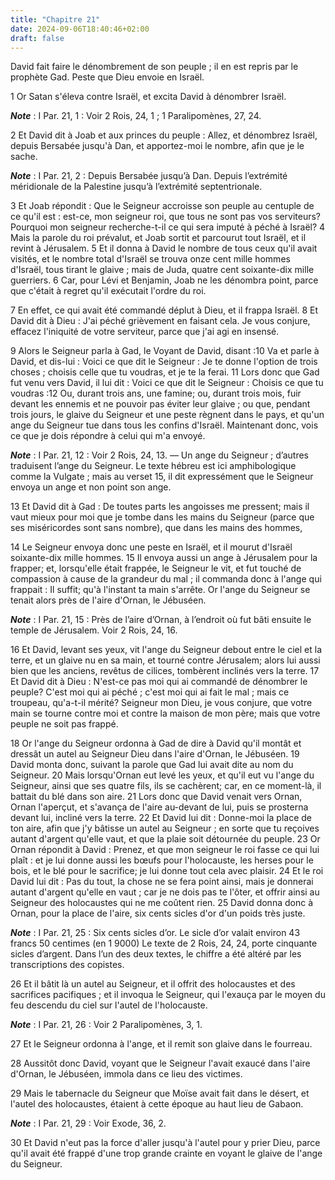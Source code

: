 ```yaml
---
title: "Chapitre 21"
date: 2024-09-06T18:40:46+02:00
draft: false
---
```



David fait faire le dénombrement de son peuple ; il en est repris par le prophète Gad.
Peste que Dieu envoie en Israël.


1 Or Satan s'éleva contre Israël, et excita David à dénombrer Israël.

***Note*** :  I Par. 21, 1 : Voir 2 Rois, 24, 1 ; 1 Paralipomènes, 27, 24.

2 Et David dit à Joab et aux princes du peuple : Allez, et dénombrez Israël, depuis Bersabée jusqu'à Dan, et apportez-moi le nombre, afin que je le sache.

***Note*** :  I Par. 21, 2 : Depuis Bersabée jusqu’à Dan. Depuis l’extrémité méridionale de la Palestine jusqu’à l’extrémité septentrionale.

3 Et Joab répondit : Que le Seigneur accroisse son peuple au centuple de ce qu'il est : est-ce, mon seigneur roi, que tous ne sont pas vos serviteurs? Pourquoi mon seigneur recherche-t-il ce qui sera imputé à péché à Israël? 4 Mais la parole du roi prévalut, et Joab sortit et parcourut tout Israël, et il revint à Jérusalem. 5 Et il donna à David le nombre de tous ceux qu'il avait visités, et le nombre total d'Israël se trouva onze cent mille hommes d'Israël, tous tirant le glaive ; mais de Juda, quatre cent soixante-dix mille guerriers. 6 Car, pour Lévi et Benjamin, Joab ne les dénombra point, parce que c'était à regret qu'il exécutait l'ordre du roi.


7 En effet, ce qui avait été commandé déplut à Dieu, et il frappa Israël. 8 Et David dit à Dieu : J'ai péché grièvement en faisant cela. Je vous conjure, effacez l'iniquité de votre serviteur, parce que j'ai agi en insensé.


9 Alors le Seigneur parla à Gad, le Voyant de David, disant :10 Va et parle à David, et dis-lui : Voici ce que dit le Seigneur : Je te donne l'option de trois choses ; choisis celle que tu voudras, et je te la ferai. 11 Lors donc que Gad fut venu vers David, il lui dit : Voici ce que dit le Seigneur : Choisis ce que tu voudras :12 Ou, durant trois ans, une famine; ou, durant trois mois, fuir devant les ennemis et ne pouvoir pas éviter leur glaive ; ou que, pendant trois jours, le glaive du Seigneur et une peste règnent dans le pays, et qu'un ange du Seigneur tue dans tous les confins d'Israël. Maintenant donc, vois ce que je dois répondre à celui qui m'a envoyé.

***Note*** :  I Par. 21, 12 : Voir 2 Rois, 24, 13. ― Un ange du Seigneur ; d’autres traduisent l’ange du Seigneur. Le texte hébreu est ici amphibologique comme la Vulgate ; mais au verset 15, il dit expressément que le Seigneur envoya un ange et non point son ange.

13 Et David dit à Gad : De toutes parts les angoisses me pressent; mais il vaut mieux pour moi que je tombe dans les mains du Seigneur (parce que ses miséricordes sont sans nombre), que dans les mains des hommes,


14 Le Seigneur envoya donc une peste en Israël, et il mourut d'Israël soixante-dix mille hommes. 15 Il envoya aussi un ange à Jérusalem pour la frapper; et, lorsqu'elle était frappée, le Seigneur le vit, et fut touché de compassion à cause de la grandeur du mal ; il commanda donc à l'ange qui frappait : Il suffit; qu'à l'instant ta main s'arrête. Or l'ange du Seigneur se tenait alors près de l'aire d'Ornan, le Jébuséen.

***Note*** :  I Par. 21, 15 : Près de l’aire d’Ornan, à l’endroit où fut bâti ensuite le temple de Jérusalem. Voir 2 Rois, 24, 16.

16 Et David, levant ses yeux, vit l'ange du Seigneur debout entre le ciel et la terre, et un glaive nu en sa main, et tourné contre Jérusalem; alors lui aussi bien que les anciens, revêtus de cilices, tombèrent inclinés vers la terre. 17 Et David dit à Dieu : N'est-ce pas moi qui ai commandé de dénombrer le peuple? C'est moi qui ai péché ; c'est moi qui ai fait le mal ; mais ce troupeau, qu'a-t-il mérité? Seigneur mon Dieu, je vous conjure, que votre main se tourne contre moi et contre la maison de mon père; mais que votre peuple ne soit pas frappé.


18 Or l'ange du Seigneur ordonna à Gad de dire à David qu'il montât et dressât un autel au Seigneur Dieu dans l'aire d'Ornan, le Jébuséen. 19 David monta donc, suivant la parole que Gad lui avait dite au nom du Seigneur. 20 Mais lorsqu'Ornan eut levé les yeux, et qu'il eut vu l'ange du Seigneur, ainsi que ses quatre fils, ils se cachèrent; car, en ce moment-là, il battait du blé dans son aire. 21 Lors donc que David venait vers Ornan, Ornan l'aperçut, et s'avança de l'aire au-devant de lui, puis se prosterna devant lui, incliné vers la terre. 22 Et David lui dit : Donne-moi la place de ton aire, afin que j'y bâtisse un autel au Seigneur ; en sorte que tu reçoives autant d'argent qu'elle vaut, et que la plaie soit détournée du peuple. 23 Or Ornan répondit à David : Prenez, et que mon seigneur le roi fasse ce qui lui plaît : et je lui donne aussi les bœufs pour l'holocauste, les herses pour le bois, et le blé pour le sacrifice; je lui donne tout cela avec plaisir. 24 Et le roi David lui dit : Pas du tout, la chose
ne se fera point ainsi, mais je donnerai autant d'argent qu'elle en vaut ; car je ne dois pas te l'ôter, et offrir ainsi au Seigneur des holocaustes qui ne me coûtent rien. 25 David donna donc à Ornan, pour la place de l'aire, six cents sicles d'or d'un poids très juste.

***Note*** :  I Par. 21, 25 : Six cents sicles d’or. Le sicle d’or valait environ 43 francs 50 centimes (en 1 9000) Le texte de 2 Rois, 24, 24, porte cinquante sicles d’argent. Dans l’un des deux textes, le chiffre a été altéré par les transcriptions des copistes.

26 Et il bâtit là un autel au Seigneur, et il offrit des holocaustes et des sacrifices pacifiques ; et il invoqua le Seigneur, qui l'exauça par le moyen du feu descendu du ciel sur l'autel de l'holocauste.

***Note*** :  I Par. 21, 26 : Voir 2 Paralipomènes, 3, 1.

27 Et le Seigneur ordonna à l'ange, et il remit son glaive dans le fourreau.


28 Aussitôt donc David, voyant que le Seigneur l'avait exaucé dans l'aire d'Ornan, le Jébuséen, immola dans ce lieu des victimes.


29 Mais le tabernacle du Seigneur que Moïse avait fait dans le désert, et l'autel des holocaustes, étaient à cette époque au haut lieu de Gabaon.

***Note*** :  I Par. 21, 29 : Voir Exode, 36, 2.

30 Et David n'eut pas la force d'aller jusqu'à l'autel pour y prier Dieu, parce qu'il avait été frappé d'une trop grande crainte en voyant le glaive de l'ange du Seigneur.

